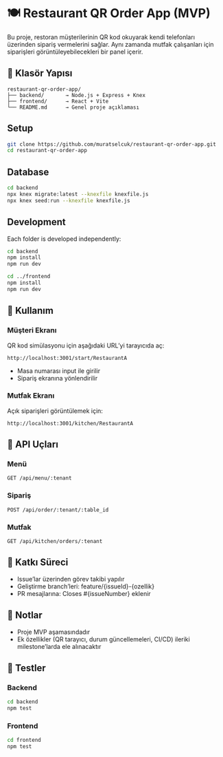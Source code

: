 # 🍽️ Restaurant QR Order App (MVP)

Bu proje, restoran müşterilerinin QR kod okuyarak kendi telefonları üzerinden sipariş vermelerini sağlar. Aynı zamanda mutfak çalışanları için siparişleri görüntüleyebilecekleri bir panel içerir.

## 📂 Klasör Yapısı

```
restaurant-qr-order-app/
├── backend/       → Node.js + Express + Knex
├── frontend/      → React + Vite
└── README.md      → Genel proje açıklaması
```

## Setup

```bash
git clone https://github.com/muratselcuk/restaurant-qr-order-app.git
cd restaurant-qr-order-app
```

## Database
```bash
cd backend
npx knex migrate:latest --knexfile knexfile.js
npx knex seed:run --knexfile knexfile.js
```

## Development

Each folder is developed independently:

```bash
cd backend
npm install
npm run dev

cd ../frontend
npm install
npm run dev
```

## 🧪 Kullanım

### Müşteri Ekranı

QR kod simülasyonu için aşağıdaki URL’yi tarayıcıda aç:

``` http://localhost:3001/start/RestaurantA ```

- Masa numarası input ile girilir
- Sipariş ekranına yönlendirilir

### Mutfak Ekranı

Açık siparişleri görüntülemek için:
```
http://localhost:3001/kitchen/RestaurantA
```

## 📱 API Uçları

### Menü

```
GET /api/menu/:tenant
```

### Sipariş

```
POST /api/order/:tenant/:table_id
```

### Mutfak

```
GET /api/kitchen/orders/:tenant
```


## 👥 Katkı Süreci

- Issue’lar üzerinden görev takibi yapılır
- Geliştirme branch’leri: feature/{issueId}-{ozellik}
- PR mesajlarına: Closes #{issueNumber} eklenir

## 📌 Notlar

- Proje MVP aşamasındadır
- Ek özellikler (QR tarayıcı, durum güncellemeleri, CI/CD) ileriki milestone’larda ele alınacaktır

## 🧪 Testler

### Backend
```bash
cd backend
npm test
```

### Frontend
```bash
cd frontend
npm test
```

